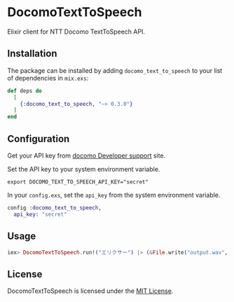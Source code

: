 # DocomoTextToSpeech

<!-- MDOC !-->

Elixir client for NTT Docomo TextToSpeech API.

## Installation

The package can be installed by adding `docomo_text_to_speech` to your list of
dependencies in `mix.exs`:

```elixir
def deps do
  [
    {:docomo_text_to_speech, "~> 0.3.0"}
  ]
end
```

## Configuration

Get your API key from [docomo Developer support](https://dev.smt.docomo.ne.jp/?p=docs.api.page&api_name=text_to_speech&p_name=api_7#tag01) site.

Set the API key to your system environment variable.

```
export DOCOMO_TEXT_TO_SPEECH_API_KEY="secret"
```

In your `config.exs`, set the `api_key` from the system environment variable.

```elixir
config :docomo_text_to_speech,
  api_key: "secret"
```

## Usage

```elixir
iex> DocomoTextToSpeech.run!("エリクサー") |> (&File.write("output.wav", &1)).()
```

## License

DocomoTextToSpeech is licensed under the [MIT License](LICENSE).
